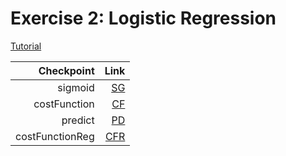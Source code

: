 # Exercise 2: Logistic Regression

[Tutorial](https://github.com/PeterWrighten/MachineLearning/blob/main/AndrewNG-ML/ex2-LogisticR/ex2.pdf)

Checkpoint|Link
--:|--:
sigmoid | [SG](https://github.com/PeterWrighten/MachineLearning/blob/main/AndrewNG-ML/ex2-LogisticR/sigmoid.m)
costFunction | [CF](https://github.com/PeterWrighten/MachineLearning/blob/main/AndrewNG-ML/ex2-LogisticR/costFunction.m)
predict | [PD](https://github.com/PeterWrighten/MachineLearning/blob/main/AndrewNG-ML/ex2-LogisticR/predict.m)
costFunctionReg |  [CFR](https://github.com/PeterWrighten/MachineLearning/blob/main/AndrewNG-ML/ex2-LogisticR/costFunctionReg.m)
